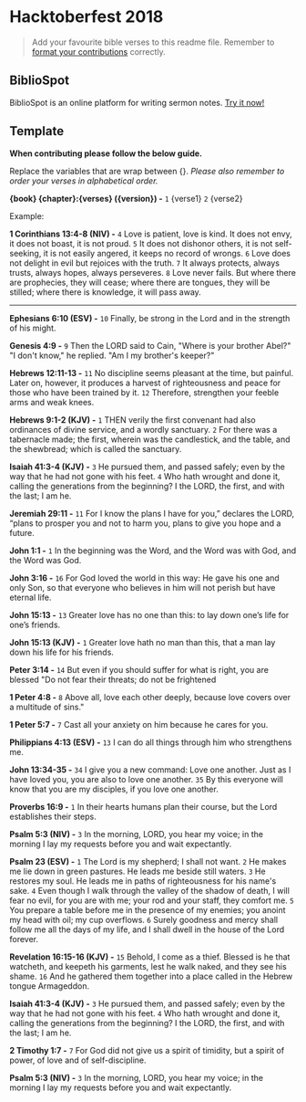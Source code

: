 # Hacktoberfest 2018 

> Add your favourite bible verses to this readme file. Remember to [format your contributions](#template) correctly.

## BiblioSpot

BiblioSpot is an online platform for writing sermon notes. [Try it now!](https://bibliospot.com/register)

## Template

**When contributing please follow the below guide.**

Replace the variables that are wrap between {}. *Please also remember to order your verses in alphabetical order.*

**{book} {chapter}:{verses} ({version}) -** `1` {verse1} `2` {verse2}

Example:

**1 Corinthians 13:4-8 (NIV) -** `4` Love is patient, love is kind. It does not envy, it does not boast, it is not proud. `5` It does not dishonor others, it is not self-seeking, it is not easily angered, it keeps no record of wrongs. `6` Love does not delight in evil but rejoices with the truth. `7` It always protects, always trusts, always hopes, always perseveres. `8` Love never fails. But where there are prophecies, they will cease; where there are tongues, they will be stilled; where there is knowledge, it will pass away.

----

**Ephesians 6:10 (ESV) -** `10` Finally, be strong in the Lord and in the strength of his might.

**Genesis 4:9 -** `9` Then the LORD said to Cain, "Where is your brother Abel?" "I don't know," he replied. "Am I my brother's keeper?"

**Hebrews 12:11-13 -** `11` No discipline seems pleasant at the time, but painful. Later on, however, it produces a harvest of righteousness and peace for those who have been trained by it. `12` Therefore, strengthen your feeble arms and weak knees. 

**Hebrews 9:1-2 (KJV) -** `1` THEN verily the first convenant had also ordinances of divine service, and a wordly sanctuary. `2` For there was a tabernacle made; the first, wherein was the candlestick, and the table, and the shewbread; which is called the sanctuary.

**Isaiah 41:3-4 (KJV) -** `3` He pursued them, and passed safely; even by the way that he had not gone with his feet. `4` Who hath wrought and done it, calling the generations from the beginning? I the LORD, the first, and with the last; I am he.

**Jeremiah 29:11 -** `11` For I know the plans I have for you,” declares the LORD, “plans to prosper you and not to harm you, plans to give you hope and a future.

**John 1:1 -** `1` In the beginning was the Word, and the Word was with God, and the Word was God.

**John 3:16 -** `16` For God loved the world in this way: He gave his one and only Son, so that everyone who believes in him will not perish but have eternal life.

**John 15:13 -** `13` Greater love has no one than this: to lay down one’s life for one’s friends.

**John 15:13 (KJV) -** `1` Greater love hath no man than this, that a man lay down his life for his friends.

**Peter 3:14 -** `14` But even if you should suffer for what is right, you are blessed "Do not fear their threats; do not be frightened

**1 Peter 4:8 -** `8` Above all, love each other deeply, because love covers over a multitude of sins."

**1 Peter 5:7 -** `7` Cast all your anxiety on him because he cares for you.

**Philippians 4:13 (ESV) -** `13` I can do all things through him who strengthens me.

**John 13:34-35 -** `34` I give you a new command: Love one another. Just as I have loved you, you are also to love one another. `35` By this everyone will know that you are my disciples, if you love one another.

**Proverbs 16:9 -** `1` In their hearts humans plan their course, but the Lord establishes their steps.

**Psalm 5:3 (NIV) -** `3` In the morning, LORD, you hear my voice; in the morning I lay my requests before you and wait expectantly.

**Psalm 23 (ESV) -** `1` The Lord is my shepherd; I shall not want. `2` He makes me lie down in green pastures. He leads me beside still waters. `3` He restores my soul. He leads me in paths of righteousness for his name's sake. `4` Even though I walk through the valley of the shadow of death, I will fear no evil, for you are with me; your rod and your staff, they comfort me. `5` You prepare a table before me in the presence of my enemies; you anoint my head with oil; my cup overflows. `6` Surely goodness and mercy shall follow me all the days of my life, and I shall dwell in the house of the Lord forever.

**Revelation 16:15-16 (KJV) -** `15` Behold, I come as a thief. Blessed is he that watcheth, and keepeth his garments, lest he walk naked, and they see his shame. `16` And he gathered them together into a place called in the Hebrew tongue Armageddon. 


**Isaiah 41:3-4 (KJV) -** `3` He pursued them, and passed safely; even by the way that he had not gone with his feet. `4` Who hath wrought and done it, calling the generations from the beginning? I the LORD, the first, and with the last; I am he.


**2 Timothy 1:7 -** `7` For God did not give us a spirit of timidity, but a spirit of power, of love and of self-discipline.

**Psalm 5:3 (NIV) -** `3` In the morning, LORD, you hear my voice; in the morning I lay my requests before you and wait expectantly.

